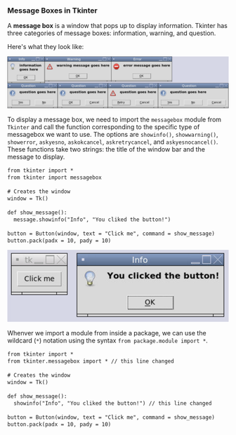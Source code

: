 ### Message Boxes in Tkinter

A **message box** is a window that pops up to display information. Tkinter has three categories of message boxes: information, warning, and question.

Here's what they look like: 

![](../Images/Tk_MessageBoxes_1.png)

To display a message box, we need to import the `messagebox` module from `Tkinter` and call the function corresponding to the specific type of messagebox we want to use. The options are `showinfo()`, `showwarning()`, `showerror`, `askyesno`, `askokcancel`, `askretrycancel`, and `askyesnocancel()`. These functions take two strings: the title of the window bar and the message to display.

```tkinter
from tkinter import *
from tkinter import messagebox

# Creates the window
window = Tk()

def show_message():
  message.showinfo("Info", "You cliked the button!")

button = Button(window, text = "Click me", command = show_message)
button.pack(padx = 10, pady = 10)
```

![](../Images/Tk_MessageBoxes_2.png)

Whenver we import a module from inside a package, we can use the wildcard (`*`) notation using the syntax `from package.module import *`.

```tkinter
from tkinter import *
from tkinter.messagebox import * // this line changed

# Creates the window
window = Tk()

def show_message():
  showinfo("Info", "You cliked the button!") // this line changed

button = Button(window, text = "Click me", command = show_message)
button.pack(padx = 10, pady = 10)
```



